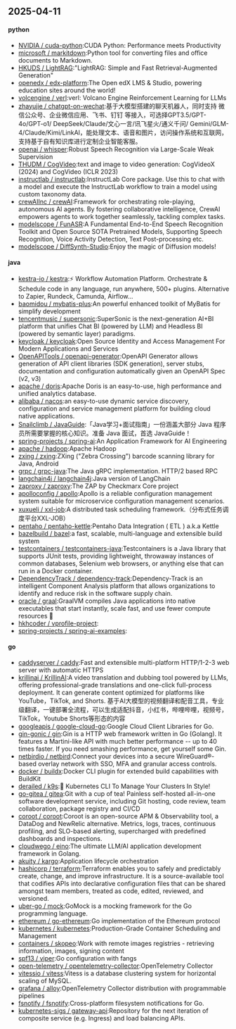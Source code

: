 ## 2025-04-11

#### python
* [NVIDIA / cuda-python](https://github.com/NVIDIA/cuda-python):CUDA Python: Performance meets Productivity
* [microsoft / markitdown](https://github.com/microsoft/markitdown):Python tool for converting files and office documents to Markdown.
* [HKUDS / LightRAG](https://github.com/HKUDS/LightRAG):"LightRAG: Simple and Fast Retrieval-Augmented Generation"
* [openedx / edx-platform](https://github.com/openedx/edx-platform):The Open edX LMS & Studio, powering education sites around the world!
* [volcengine / verl](https://github.com/volcengine/verl):verl: Volcano Engine Reinforcement Learning for LLMs
* [zhayujie / chatgpt-on-wechat](https://github.com/zhayujie/chatgpt-on-wechat):基于大模型搭建的聊天机器人，同时支持 微信公众号、企业微信应用、飞书、钉钉 等接入，可选择GPT3.5/GPT-4o/GPT-o1/ DeepSeek/Claude/文心一言/讯飞星火/通义千问/ Gemini/GLM-4/Claude/Kimi/LinkAI，能处理文本、语音和图片，访问操作系统和互联网，支持基于自有知识库进行定制企业智能客服。
* [openai / whisper](https://github.com/openai/whisper):Robust Speech Recognition via Large-Scale Weak Supervision
* [THUDM / CogVideo](https://github.com/THUDM/CogVideo):text and image to video generation: CogVideoX (2024) and CogVideo (ICLR 2023)
* [instructlab / instructlab](https://github.com/instructlab/instructlab):InstructLab Core package. Use this to chat with a model and execute the InstructLab workflow to train a model using custom taxonomy data.
* [crewAIInc / crewAI](https://github.com/crewAIInc/crewAI):Framework for orchestrating role-playing, autonomous AI agents. By fostering collaborative intelligence, CrewAI empowers agents to work together seamlessly, tackling complex tasks.
* [modelscope / FunASR](https://github.com/modelscope/FunASR):A Fundamental End-to-End Speech Recognition Toolkit and Open Source SOTA Pretrained Models, Supporting Speech Recognition, Voice Activity Detection, Text Post-processing etc.
* [modelscope / DiffSynth-Studio](https://github.com/modelscope/DiffSynth-Studio):Enjoy the magic of Diffusion models!

#### java
* [kestra-io / kestra](https://github.com/kestra-io/kestra):⚡ Workflow Automation Platform. Orchestrate & Schedule code in any language, run anywhere, 500+ plugins. Alternative to Zapier, Rundeck, Camunda, Airflow...
* [baomidou / mybatis-plus](https://github.com/baomidou/mybatis-plus):An powerful enhanced toolkit of MyBatis for simplify development
* [tencentmusic / supersonic](https://github.com/tencentmusic/supersonic):SuperSonic is the next-generation AI+BI platform that unifies Chat BI (powered by LLM) and Headless BI (powered by semantic layer) paradigms.
* [keycloak / keycloak](https://github.com/keycloak/keycloak):Open Source Identity and Access Management For Modern Applications and Services
* [OpenAPITools / openapi-generator](https://github.com/OpenAPITools/openapi-generator):OpenAPI Generator allows generation of API client libraries (SDK generation), server stubs, documentation and configuration automatically given an OpenAPI Spec (v2, v3)
* [apache / doris](https://github.com/apache/doris):Apache Doris is an easy-to-use, high performance and unified analytics database.
* [alibaba / nacos](https://github.com/alibaba/nacos):an easy-to-use dynamic service discovery, configuration and service management platform for building cloud native applications.
* [Snailclimb / JavaGuide](https://github.com/Snailclimb/JavaGuide):「Java学习+面试指南」一份涵盖大部分 Java 程序员所需要掌握的核心知识。准备 Java 面试，首选 JavaGuide！
* [spring-projects / spring-ai](https://github.com/spring-projects/spring-ai):An Application Framework for AI Engineering
* [apache / hadoop](https://github.com/apache/hadoop):Apache Hadoop
* [zxing / zxing](https://github.com/zxing/zxing):ZXing ("Zebra Crossing") barcode scanning library for Java, Android
* [grpc / grpc-java](https://github.com/grpc/grpc-java):The Java gRPC implementation. HTTP/2 based RPC
* [langchain4j / langchain4j](https://github.com/langchain4j/langchain4j):Java version of LangChain
* [zaproxy / zaproxy](https://github.com/zaproxy/zaproxy):The ZAP by Checkmarx Core project
* [apolloconfig / apollo](https://github.com/apolloconfig/apollo):Apollo is a reliable configuration management system suitable for microservice configuration management scenarios.
* [xuxueli / xxl-job](https://github.com/xuxueli/xxl-job):A distributed task scheduling framework.（分布式任务调度平台XXL-JOB）
* [pentaho / pentaho-kettle](https://github.com/pentaho/pentaho-kettle):Pentaho Data Integration ( ETL ) a.k.a Kettle
* [bazelbuild / bazel](https://github.com/bazelbuild/bazel):a fast, scalable, multi-language and extensible build system
* [testcontainers / testcontainers-java](https://github.com/testcontainers/testcontainers-java):Testcontainers is a Java library that supports JUnit tests, providing lightweight, throwaway instances of common databases, Selenium web browsers, or anything else that can run in a Docker container.
* [DependencyTrack / dependency-track](https://github.com/DependencyTrack/dependency-track):Dependency-Track is an intelligent Component Analysis platform that allows organizations to identify and reduce risk in the software supply chain.
* [oracle / graal](https://github.com/oracle/graal):GraalVM compiles Java applications into native executables that start instantly, scale fast, and use fewer compute resources 🚀
* [hkhcoder / vprofile-project](https://github.com/hkhcoder/vprofile-project):
* [spring-projects / spring-ai-examples](https://github.com/spring-projects/spring-ai-examples):

#### go
* [caddyserver / caddy](https://github.com/caddyserver/caddy):Fast and extensible multi-platform HTTP/1-2-3 web server with automatic HTTPS
* [krillinai / KrillinAI](https://github.com/krillinai/KrillinAI):A video translation and dubbing tool powered by LLMs, offering professional-grade translations and one-click full-process deployment. It can generate content optimized for platforms like YouTube，TikTok, and Shorts. 基于AI大模型的视频翻译和配音工具，专业级翻译，一键部署全流程，可以生成适配抖音，小红书，哔哩哔哩，视频号，TikTok，Youtube Shorts等形态的内容
* [googleapis / google-cloud-go](https://github.com/googleapis/google-cloud-go):Google Cloud Client Libraries for Go.
* [gin-gonic / gin](https://github.com/gin-gonic/gin):Gin is a HTTP web framework written in Go (Golang). It features a Martini-like API with much better performance -- up to 40 times faster. If you need smashing performance, get yourself some Gin.
* [netbirdio / netbird](https://github.com/netbirdio/netbird):Connect your devices into a secure WireGuard®-based overlay network with SSO, MFA and granular access controls.
* [docker / buildx](https://github.com/docker/buildx):Docker CLI plugin for extended build capabilities with BuildKit
* [derailed / k9s](https://github.com/derailed/k9s):🐶 Kubernetes CLI To Manage Your Clusters In Style!
* [go-gitea / gitea](https://github.com/go-gitea/gitea):Git with a cup of tea! Painless self-hosted all-in-one software development service, including Git hosting, code review, team collaboration, package registry and CI/CD
* [coroot / coroot](https://github.com/coroot/coroot):Coroot is an open-source APM & Observability tool, a DataDog and NewRelic alternative. Metrics, logs, traces, continuous profiling, and SLO-based alerting, supercharged with predefined dashboards and inspections.
* [cloudwego / eino](https://github.com/cloudwego/eino):The ultimate LLM/AI application development framework in Golang.
* [akuity / kargo](https://github.com/akuity/kargo):Application lifecycle orchestration
* [hashicorp / terraform](https://github.com/hashicorp/terraform):Terraform enables you to safely and predictably create, change, and improve infrastructure. It is a source-available tool that codifies APIs into declarative configuration files that can be shared amongst team members, treated as code, edited, reviewed, and versioned.
* [uber-go / mock](https://github.com/uber-go/mock):GoMock is a mocking framework for the Go programming language.
* [ethereum / go-ethereum](https://github.com/ethereum/go-ethereum):Go implementation of the Ethereum protocol
* [kubernetes / kubernetes](https://github.com/kubernetes/kubernetes):Production-Grade Container Scheduling and Management
* [containers / skopeo](https://github.com/containers/skopeo):Work with remote images registries - retrieving information, images, signing content
* [spf13 / viper](https://github.com/spf13/viper):Go configuration with fangs
* [open-telemetry / opentelemetry-collector](https://github.com/open-telemetry/opentelemetry-collector):OpenTelemetry Collector
* [vitessio / vitess](https://github.com/vitessio/vitess):Vitess is a database clustering system for horizontal scaling of MySQL.
* [grafana / alloy](https://github.com/grafana/alloy):OpenTelemetry Collector distribution with programmable pipelines
* [fsnotify / fsnotify](https://github.com/fsnotify/fsnotify):Cross-platform filesystem notifications for Go.
* [kubernetes-sigs / gateway-api](https://github.com/kubernetes-sigs/gateway-api):Repository for the next iteration of composite service (e.g. Ingress) and load balancing APIs.
